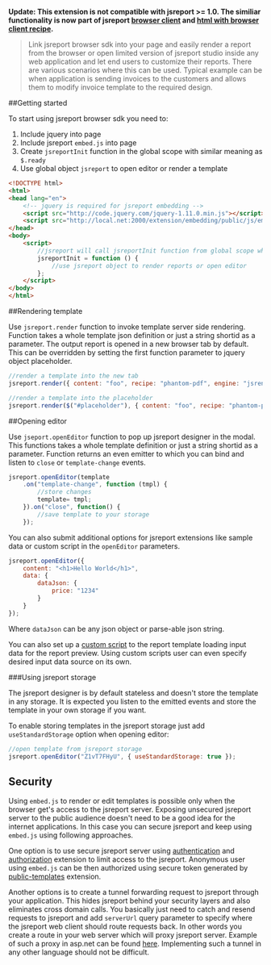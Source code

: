 
**Update: This extension is not compatible with jsreport >= 1.0. The similiar functionality is now part of jsreport [browser client](http://jsreport.net/learn/browser-client) and [html with browser client recipe](http://jsreport.net/learn/html-with-browser-client).**

> Link jsreport browser sdk into your page and easily render a report from the browser or open limited version of jsreport studio inside any web application and let end users to customize their reports. There are various scenarios where this can be used. Typical example can be when application is sending invoices to the customers and allows them to modify invoice template to the required design.

##Getting started

To start using jsreport browser sdk you need to:

1. Include jquery into page
2. Include jsreport `embed.js` into page
3. Create `jsreportInit` function in the global scope with similar meaning as `$.ready`
4. Use global object `jsreport` to open editor or render a template

```html
<!DOCTYPE html>
<html>
<head lang="en">
	<!-- jquery is required for jsreport embedding -->
    <script src="http://code.jquery.com/jquery-1.11.0.min.js"></script>
    <script src="http://local.net:2000/extension/embedding/public/js/embed.js"></script>
</head>
<body>
	<script>
		//jsreport will call jsreportInit function from global scope when its initialized
	    jsreportInit = function () {
		    //use jsreport object to render reports or open editor
	    };
	</script>	
</body>
</html>
```


##Rendering template

Use `jsreport.render` function to invoke template server side rendering. Function takes a whole template json definition or just a string shortid as a parameter. The output report is opened in a new browser tab by default. This can be overridden by setting the first function parameter to jquery object placeholder. 

```js
//render a template into the new tab
jsreport.render({ content: "foo", recipe: "phantom-pdf", engine: "jsrender" });

//render a template into the placeholder
jsreport.render($("#placeholder"), { content: "foo", recipe: "phantom-pdf", engine: "jsrender" });
```

##Opening editor

Use `jseport.openEditor` function to pop up jsreport designer in the modal. This functions takes a whole template definition or just a string shortid as a parameter. Function returns an even emitter to which you can bind and listen to `close` or `template-change` events.

```js
jsreport.openEditor(template
	.on("template-change", function (tmpl) {
		//store changes
	    template= tmpl;
    }).on("close", function() {
	    //save template to your storage
    });
```

You can also submit additional options for jsreport extensions like sample data or custom script in the `openEditor` parameters.

```js
jsreport.openEditor({
    content: "<h1>Hello World</h1>",
    data: {
	    dataJson: {
	        price: "1234"
	    }
    }
});
```
Where `dataJson` can be any json object or parse-able json string.

You can also set up a [custom script](/learn/scripts) to the report template loading input data for the report preview. Using custom scripts user can even specify desired input data source on its own.

###Using jsreport storage

The jsreport designer is by default stateless and doesn't store the template in any storage. It is expected you listen to the emitted events and store the template in your own storage if you want. 

To enable storing templates in the jsreport storage just add `useStandardStorage` option when opening editor:
```js
//open template from jsreport storage
jsreport.openEditor("Z1vT7FHyU", { useStandardStorage: true });
```

## Security

Using `embed.js` to render or edit templates is possible only when the browser get's access to the jsreport server. Exposing unsecured jsreport server to the public audience doesn't need to be a good idea for the internet applications. In this case you can secure jsreport and keep using `embed.js` using following approaches.

One option is to use secure jsreport server using [authentication](/learn/authentication)  and [authorization](/learn/authorization) extension to limit access to the jsreport. Anonymous user using `embed.js` can be then authorized using secure token generated by [public-templates](/learn/public-templates) extension.

Another options is to create a tunnel forwarding request to jsreport through your application. This hides jsreport behind your security layers and also eliminates cross domain calls. You basically just need to catch and resend requests to jsreport and add `serverUrl` query parameter to specify where the jsreport web client should route requests back. In other words you create a route in your web server which will proxy jsreport server. Example of such a proxy in asp.net can be found [here](https://github.com/jsreport/net/blob/master/jsreport/jsreport.Client/JsReportWebHandler.cs). Implementing such a tunnel in any other language should not be difficult.


